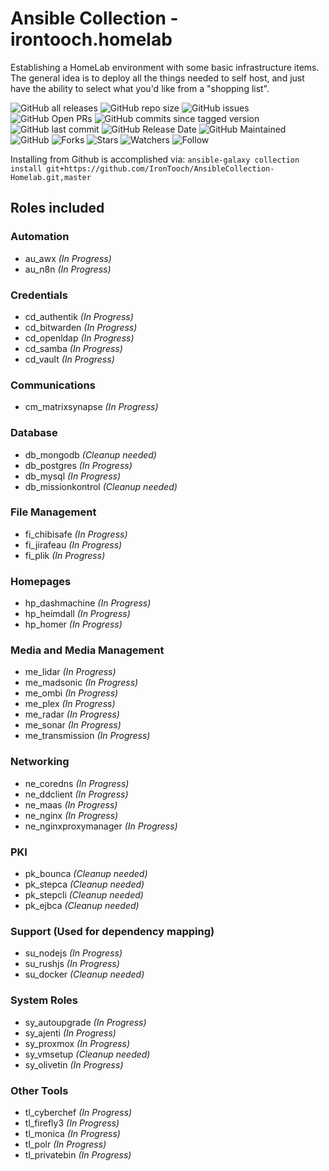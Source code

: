 # Ansible Collection - irontooch.homelab

Establishing a HomeLab environment with some basic infrastructure items. The general idea is to deploy all the things needed to self host, and just have the ability to select what you'd like from a "shopping list".

![GitHub all releases](https://img.shields.io/github/downloads-pre/irontooch/AnsibleCollection-Homelab/total)
![GitHub repo size](https://img.shields.io/github/repo-size/IronTooch/AnsibleCollection-Homelab)
![GitHub issues](https://img.shields.io/github/issues-raw/Irontooch/AnsibleCollection-Homelab)
![GitHub Open PRs](https://badgen.net/github/open-prs/Irontooch/AnsibleCollection-Homelab)
![GitHub commits since tagged version](https://img.shields.io/github/commits-since/IronTooch/AnsibleCollection-Homelab/v0.1.0?label=commits)
![GitHub last commit](https://img.shields.io/github/last-commit/IronTooch/AnsibleCollection-Homelab)
![GitHub Release Date](https://img.shields.io/github/release-date-pre/Irontooch/AnsibleCollection-Homelab)
![GitHub Maintained](https://img.shields.io/maintenance/yes/2022)
![GitHub](https://img.shields.io/github/license/IronTooch/AnsibleCollection-Homelab)
![Forks](https://img.shields.io/github/forks/Irontooch/AnsibleCollection-Homelab.svg)
![Stars](https://img.shields.io/github/stars/Irontooch/AnsibleCollection-Homelab.svg)
![Watchers](https://img.shields.io/github/watchers/Irontooch/AnsibleCollection-Homelab.svg)
![Follow](https://img.shields.io/github/followers/IronTooch.svg?style=social&label=Follow&maxAge=2592000)

Installing from Github is accomplished via: `ansible-galaxy collection install git+https://github.com/IronTooch/AnsibleCollection-Homelab.git,master`

## Roles included

### Automation

- au_awx *(In Progress)*
- au_n8n *(In Progress)*

### Credentials

- cd_authentik *(In Progress)*
- cd_bitwarden *(In Progress)*
- cd_openldap *(In Progress)*
- cd_samba *(In Progress)*
- cd_vault *(In Progress)*

### Communications

- cm_matrixsynapse *(In Progress)*

### Database

- db_mongodb *(Cleanup needed)*
- db_postgres *(In Progress)*
- db_mysql *(In Progress)*
- db_missionkontrol  *(Cleanup needed)*

### File Management

- fi_chibisafe *(In Progress)*
- fi_jirafeau *(In Progress)*
- fi_plik *(In Progress)*

### Homepages

- hp_dashmachine *(In Progress)*
- hp_heimdall *(In Progress)*
- hp_homer *(In Progress)*

### Media and Media Management

- me_lidar *(In Progress)*
- me_madsonic *(In Progress)*
- me_ombi *(In Progress)*
- me_plex *(In Progress)*
- me_radar *(In Progress)*
- me_sonar *(In Progress)*
- me_transmission *(In Progress)*

### Networking

- ne_coredns *(In Progress)*
- ne_ddclient *(In Progress)*
- ne_maas *(In Progress)*
- ne_nginx *(In Progress)*
- ne_nginxproxymanager *(In Progress)*

### PKI

- pk_bounca  *(Cleanup needed)*
- pk_stepca *(Cleanup needed)*
- pk_stepcli *(Cleanup needed)*
- pk_ejbca  *(Cleanup needed)*

### Support (Used for dependency mapping)

- su_nodejs *(In Progress)*
- su_rushjs *(In Progress)*
- su_docker *(Cleanup needed)*

### System Roles

- sy_autoupgrade *(In Progress)*
- sy_ajenti *(In Progress)*
- sy_proxmox *(In Progress)*
- sy_vmsetup *(Cleanup needed)*
- sy_olivetin *(In Progress)*

### Other Tools

- tl_cyberchef *(In Progress)*
- tl_firefly3 *(In Progress)*
- tl_monica *(In Progress)*
- tl_polr *(In Progress)*
- tl_privatebin *(In Progress)*
